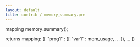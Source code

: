 ```yaml
---
layout: default
title: contrib / memory_summary.pre
---
```



mapping memory_summary();

returns mapping:
([
    "prog1" : ([
    "var1" : mem_usage,
    ...
    ]),
    ...
])
